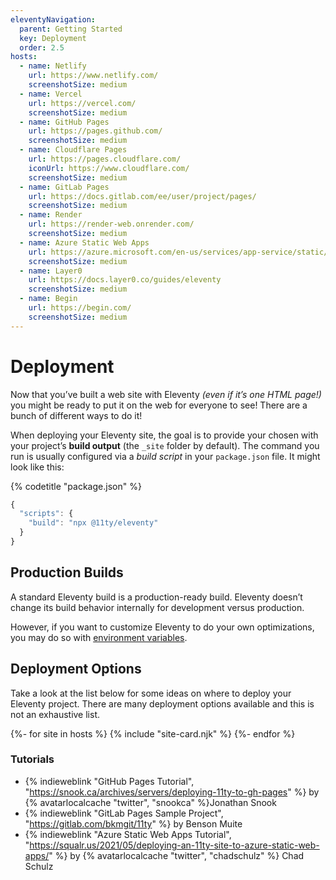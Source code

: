 ```yaml
---
eleventyNavigation:
  parent: Getting Started
  key: Deployment
  order: 2.5
hosts:
  - name: Netlify
    url: https://www.netlify.com/
    screenshotSize: medium
  - name: Vercel
    url: https://vercel.com/
    screenshotSize: medium
  - name: GitHub Pages
    url: https://pages.github.com/
    screenshotSize: medium
  - name: Cloudflare Pages
    url: https://pages.cloudflare.com/
    iconUrl: https://www.cloudflare.com/
    screenshotSize: medium
  - name: GitLab Pages
    url: https://docs.gitlab.com/ee/user/project/pages/
    screenshotSize: medium
  - name: Render
    url: https://render-web.onrender.com/
    screenshotSize: medium
  - name: Azure Static Web Apps
    url: https://azure.microsoft.com/en-us/services/app-service/static/
    screenshotSize: medium
  - name: Layer0
    url: https://docs.layer0.co/guides/eleventy
    screenshotSize: medium
  - name: Begin
    url: https://begin.com/
    screenshotSize: medium
---
```

# Deployment

Now that you’ve built a web site with Eleventy _(even if it’s one HTML page!)_ you might be ready to put it on the web for everyone to see! There are a bunch of different ways to do it!

When deploying your Eleventy site, the goal is to provide your chosen with your project’s **build output** (the `_site` folder by default). The command you run is usually configured via a _build script_ in your `package.json` file. It might look like this:

{% codetitle "package.json" %}

```js
{
  "scripts": {
    "build": "npx @11ty/eleventy"
  }
}
```

## Production Builds

A standard Eleventy build is a production-ready build. Eleventy doesn’t change its build behavior internally for development versus production.

However, if you want to customize Eleventy to do your own optimizations, you may do so with [environment variables](/docs/environment-vars/).

## Deployment Options

Take a look at the list below for some ideas on where to deploy your Eleventy project. There are many deployment options available and this is not an exhaustive list.

<div class="sites-vert sites-vert--lg">
  <div class="lo-grid" style="--lo-margin-v: 5em;">
{%- for site in hosts %}
{% include "site-card.njk" %}
{%- endfor %}
  </div>
</div>


### Tutorials

- {% indieweblink "GitHub Pages Tutorial", "https://snook.ca/archives/servers/deploying-11ty-to-gh-pages" %} by {% avatarlocalcache "twitter", "snookca" %}Jonathan Snook
- {% indieweblink "GitLab Pages Sample Project", "https://gitlab.com/bkmgit/11ty" %} by Benson Muite
- {% indieweblink "Azure Static Web Apps Tutorial", "https://squalr.us/2021/05/deploying-an-11ty-site-to-azure-static-web-apps/" %} by {% avatarlocalcache "twitter", "chadschulz" %} Chad Schulz